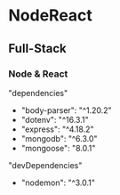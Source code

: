 # NodeReact

## Full-Stack
### Node & React

"dependencies"
- "body-parser": "^1.20.2"
- "dotenv": "^16.3.1"
- "express": "^4.18.2"
- "mongodb": "^6.3.0"
- "mongoose": "8.0.1"

"devDependencies"
- "nodemon": "^3.0.1"